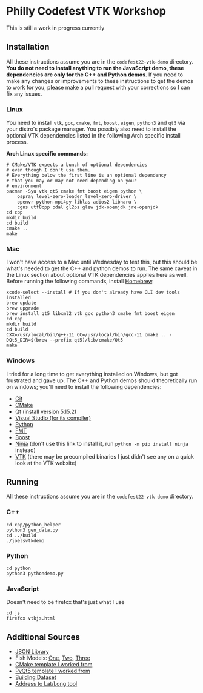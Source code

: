 # Philly Codefest VTK Workshop

This is still a work in progress currently

## Installation

All these instructions assume you are in the `codefest22-vtk-demo` directory. **You do not need to install anything to run the JavaScript demo, these dependencies are only for the C++ and Python demos**. If you need to make any changes or improvements to these instructions to get the demos to work for you, please make a pull request with your corrections so I can fix any issues.

### Linux
You need to install `vtk`, `gcc`, `cmake`, `fmt`, `boost`, `eigen`, `python3` and `qt5` via your distro's package manager. You possibly also need to install the optional VTK dependencies listed in the following Arch specific install process.

**Arch Linux specific commands:**

    # CMake/VTK expects a bunch of optional dependencies
    # even though I don't use them.
    # Everything below the first line is an optional dependency
    # that you may or may not need depending on your
    # environment
    pacman -Syu vtk qt5 cmake fmt boost eigen python \
        ospray level-zero-loader level-zero-driver \
        openvr python-mpi4py liblas adios2 libharu \
        cgns utf8cpp pdal gl2ps glew jdk-openjdk jre-openjdk
    cd cpp
    mkdir build
    cd build
    cmake ..
    make

### Mac
I won't have access to a Mac until Wednesday to test this, but this should be what's needed to get the C++ and python demos to run. The same caveat in the Linux section about optional VTK dependencies applies here as well. Before running the following commands, install [Homebrew](https://brew.sh/).

    xcode-select --install # If you don't already have CLI dev tools installed
    brew update
    brew upgrade
    brew install qt5 libxml2 vtk gcc python3 cmake fmt boost eigen
    cd cpp
    mkdir build
    cd build
    CXX=/usr/local/bin/g++-11 CC=/usr/local/bin/gcc-11 cmake .. -DQt5_DIR=$(brew --prefix qt5)/lib/cmake/Qt5
    make

### Windows

I tried for a long time to get everything installed on Windows, but got frustrated and gave up. The C++ and Python demos should theoretically run on windows; you'll need to install the following dependencies:

- [Git](https://gitforwindows.org/)
- [CMake](https://cmake.org/download/)
- [Qt](https://www.qt.io/download-open-source) (install version 5.15.2)
- [Visual Studio (for its compiler)](https://visualstudio.microsoft.com/downloads/)
- [Python](https://www.python.org/downloads/)
- [FMT](https://github.com/fmtlib/fmt)
- [Boost](https://www.boost.org/)
- [Ninja](https://github.com/ninja-build/ninja/releases) (don't use this link to install it, run `python -m pip install ninja` instead)
- [VTK](https://gitlab.kitware.com/vtk/vtk/-/blob/master/Documentation/dev/build.md) (there may be precompiled binaries I just didn't see any on a quick look at the VTK website)

## Running

All these instructions assume you are in the `codefest22-vtk-demo` directory.

### C++

    cd cpp/python_helper
    python3 gen_data.py
    cd ../build
    ./joelsvtkdemo

### Python

    cd python
    python3 pythondemo.py

### JavaScript
Doesn't need to be firefox that's just what I use

    cd js
    firefox vtkjs.html

## Additional Sources
- [JSON Library](https://github.com/nlohmann/json)
- Fish Models: [One](https://free3d.com/3d-model/3d-fish-model-low-poly-63627.html), [Two](https://www.cgtrader.com/items/179902/download-page), [Three](https://free3d.com/3d-model/bluegreen-reef-chromis-v2--439073.html)
- [CMake template I worked from](https://github.com/euler0/mini-cmake-qt/tree/qt5)
- [PyQt5 template I worked from](https://gist.github.com/paskino/7b7ed6e4541d682bd5ce5d521505dd8f)
- [Building Dataset](https://www.opendataphilly.org/dataset/buildings)
- [Address to Lat/Long tool](https://www.geocod.io/upload/)
